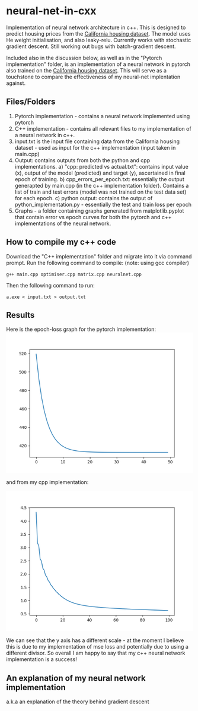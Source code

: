# neural-net-in-cxx
Implementation of neural network architecture in c++. This is designed to predict housing prices from the [California housing dataset](https://scikit-learn.org/dev/modules/generated/sklearn.datasets.fetch_california_housing.html). The model uses He weight initialisation, and also leaky-relu. 
Currently works with stochastic gradient descent. Still working out bugs with batch-gradient descent.

Included also in the discussion below, as well as in the "Pytorch implementation" folder, is an implementation of a neural network in pytorch also trained on the [California housing dataset](https://scikit-learn.org/dev/modules/generated/sklearn.datasets.fetch_california_housing.html). This will serve as a touchstone to compare the effectiveness of my neural-net implentation against.

## Files/Folders
1) Pytorch implementation - contains a neural network implemented using pytorch
2) C++ implementation - contains all relevant files to my implementation of a neural network in c++.
3) input.txt is the input file containing data from the California housing dataset - used as input for the c++ implementation (input taken in main.cpp)
4) Output: contains outputs from both the python and cpp implementations.
    a) "cpp: predicted vs actual.txt": contains input value (x), output of the model (predicted) and target (y), ascertained in final epoch of training.
    b) cpp_errors_per_epoch.txt: essentially the output generapted by main.cpp (in the c++ implementation folder). Contains a list of train and test errors (model was not trained on the test data set) for each epoch.
   c) python output: contains the output of python_implementation.py - essentially the test and train loss per epoch
5) Graphs - a folder containing graphs generated from matplotlib.pyplot that contain error vs epoch curves for both the pytorch and c++ implementations of the neural network.

## How to compile my c++ code
Download the "C++ implementation" folder and migrate into it via command prompt. Run the following command to compile: (note: using gcc compiler)
```
g++ main.cpp optimiser.cpp matrix.cpp neuralnet.cpp
```
Then the following command to run:
```
a.exe < input.txt > output.txt
```

## Results
Here is the epoch-loss graph for the pytorch implementation: ![pyTorchImplementation](Graphs/pytorchImplementation.png) 

and from my cpp implementation: 

![cppImplementation](Graphs/cppImplementation.png)

We can see that the y axis has a different scale - at the moment I believe this is due to my implementation of mse loss and potentially due to using a different divisor. So overall I am happy to say that my c++ neural network implementation is a success!

## An explanation of my neural network implementation
a.k.a an explanation of the theory behind gradient descent

